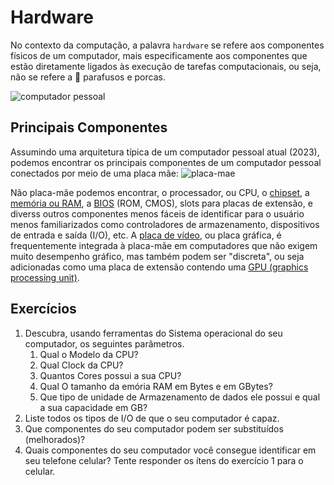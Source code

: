 # Hardware
No contexto da computação, a palavra `hardware` se refere aos componentes físicos de um computador, mais especificamente aos componentes que estão diretamente ligados às execução de tarefas computacionais, ou seja, não se refere a 🔩 parafusos e porcas.

![computador pessoal](https://upload.wikimedia.org/wikipedia/commons/thumb/4/4e/Personal_computer%2C_exploded_6.svg/1920px-Personal_computer%2C_exploded_6.svg.png)

## Principais Componentes 
Assumindo uma arquitetura típica de um computador pessoal atual (2023), podemos encontrar os principais componentes de um computador pessoal conectados por meio de uma placa mãe:
![placa-mae](https://upload.wikimedia.org/wikipedia/commons/b/b7/Computer-motherboard.jpg)

Não placa-mãe podemos encontrar, o processador, ou CPU, o [chipset](https://en.wikipedia.org/wiki/Chipset), a [memória ou RAM](https://en.wikipedia.org/wiki/Random-access_memory), a [BIOS](https://en.wikipedia.org/wiki/BIOS) (ROM, CMOS), slots para placas de extensão, e diverss outros componentes menos fáceis de identificar para o usuário menos familiarizados como controladores de armazenamento, dispositivos de entrada e saída (I/O), etc. A [placa de vídeo](https://en.wikipedia.org/wiki/Video_card), ou placa gráfica, é frequentemente integrada à placa-mãe em computadores que não exigem muito desempenho gráfico, mas também podem ser "discreta", ou seja adicionadas como uma placa de extensão contendo uma [GPU (graphics processing unit)](https://en.wikipedia.org/wiki/Graphics_processing_unit). 

## Exercícios

1. Descubra, usando ferramentas do Sistema operacional do seu computador, os seguintes parâmetros.
   1. Qual o Modelo da CPU?
   2. Qual Clock da CPU?
   3. Quantos Cores possui a sua CPU?
   4. Qual O tamanho da emória RAM em Bytes e em GBytes?
   5. Que tipo de unidade de Armazenamento de dados ele possui e qual a sua capacidade em GB?
2. Liste todos os tipos de I/O de que o seu computador é capaz.
3. Que componentes do seu computador podem ser substituídos (melhorados)?
4. Quais componentes do seu computador você consegue identificar em seu telefone celular? Tente responder os ítens do exercício 1 para o celular.